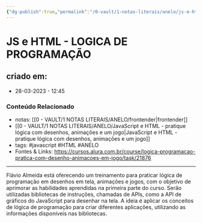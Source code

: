 ```yaml
---
{"dg-publish":true,"permalink":"/0-vault/1-notas-literais/anelo/js-e-html-logica-de-programacao/","tags":["javascript","HTML","ANELO"],"dgHomeLink":true,"dgShowLocalGraph":true,"dgShowFileTree":true,"dgEnableSearch":true,"noteIcon":""}
---
```


# JS e HTML - LOGICA DE PROGRAMAÇÃO

## criado em: 
-  28-03-2023 - 12:45

### Conteúdo Relacionado
- notas: [[0 - VAULT/1 NOTAS LITERAIS/ANELO/frontender\|frontender]]
- [[0 - VAULT/1 NOTAS LITERAIS/ANELO/JavaScript e HTML - pratique lógica com desenhos, animações e um jogo\|JavaScript e HTML - pratique lógica com desenhos, animações e um jogo]]
- tags: #javascript #HTML #ANELO 
- Fontes & Links: https://cursos.alura.com.br/course/logica-programacao-pratica-com-desenho-animacoes-em-jogo/task/21876

---
Flávio Almeida está oferecendo um treinamento para praticar lógica de programação em desenhos em tela, animações e jogos, com o objetivo de aprimorar as habilidades aprendidas na primeira parte do curso. Serão utilizadas bibliotecas de instruções, chamadas de APIs, como a API de gráficos do JavaScript para desenhar na tela. A ideia é aplicar os conceitos de lógica de programação para criar diferentes aplicações, utilizando as informações disponíveis nas bibliotecas.
